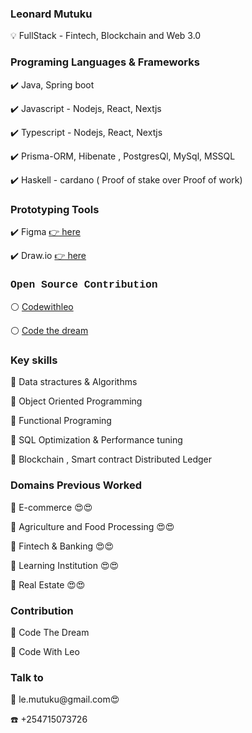 <h3 style"font-family: Courier, monospace; color:blue"> Leonard Mutuku  </h3>
💡  FullStack - Fintech, Blockchain and Web 3.0
<h3 style"font-family: Courier, monospace;"> Programing Languages & Frameworks </h3>
 
✔️ Java, Spring boot
 
✔️ Javascript - Nodejs, React, Nextjs
 
✔️ Typescript - Nodejs, React, Nextjs

✔️ Prisma-ORM, Hibenate , PostgresQl, MySql, MSSQL 

✔️ Haskell - cardano ( Proof of stake over Proof of work)


<h3 style"font-family: Courier, monospace;"> Prototyping Tools</h3>

✔️ Figma <a href="https://www.figma.com/"> 👉 here </a>

✔️ Draw.io  <a  href="draw.io"> 👉 here </a> 

<h3 style="font-family: Courier, monospace;">Open Source Contribution</h3>

⚪ <a href="https://codewithleo.vercel.app/"> Codewithleo</a>

⚪ <a href="https://codethedream.org/"> Code the dream</a>

<h3 style"font-family: Courier, monospace;">Key skills</h3>

 🧷 Data stractures & Algorithms
 
 🧷 Object Oriented Programming
 
 🧷 Functional Programing
 
 🧷 SQL Optimization & Performance tuning

 🧷 Blockchain , Smart contract Distributed Ledger

 <h3> Domains Previous Worked</h3>
 
 🛒 E-commerce 😍😍
 
 🥘 Agriculture and Food Processing 😍😍
 
 🏦 Fintech & Banking 😍😍
 
 🏫 Learning Institution 😍😍
 
 🏡 Real Estate 😍😍

<h3 style"font-family: Courier, monospace;"> Contribution</h3>

🥂 Code The Dream

🥂 Code With Leo

<h3> Talk to</h3>
📧 le.mutuku@gmail.com😍

☎️ +254715073726
 

